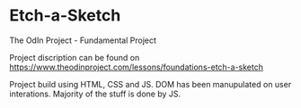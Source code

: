 # Etch-a-Sketch

The OdIn Project - Fundamental Project

Project discription can be found on https://www.theodinproject.com/lessons/foundations-etch-a-sketch

Project build using HTML, CSS and JS. DOM has been manupulated on user interations. Majority of the stuff is done by JS.
